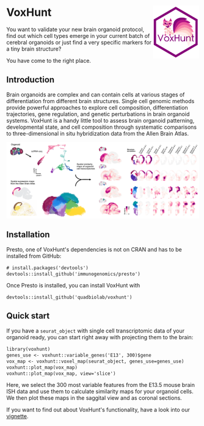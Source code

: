 # VoxHunt <img src="figures/logo.png" align="right" width="120" />


You want to validate your new brain organoid protocol, find out which cell types emerge in your current batch of cerebral organoids or just find a very specific markers for a tiny brain structure? 

You have come to the right place. 


## Introduction 

Brain organoids are complex and can contain cells at various stages of differentiation from different brain structures. Single cell genomic methods provide powerful approaches to explore cell composition, differentiation trajectories, gene regulation, and genetic perturbations in brain organoid systems. VoxHunt is a handy little tool to assess brain organoid patterning, developmental state, and cell composition through systematic comparisons to three-dimensional in situ hybridization data from the Allen Brain Atlas.

<img src="figures/abstract.png" align="center" />


## Installation

Presto, one of VoxHunt's dependencies is not on CRAN and has to be installed from GitHub:
```{r}
# install.packages('devtools')
devtools::install_github('immunogenomics/presto')
```
Once Presto is installed, you can install VoxHunt with
```{r}
devtools::install_github('quadbiolab/voxhunt')
```

## Quick start

If you have a `seurat_object` with single cell transcriptomic data of your organoid ready, you can start right away with projecting them to the brain:
```{r}
library(voxhunt)
genes_use <- voxhunt::variable_genes('E13', 300)$gene
vox_map <- voxhunt::voxel_map(seurat_object, genes_use=genes_use)
voxhunt::plot_map(vox_map)
voxhunt::plot_map(vox_map, view='slice')
```
Here, we select the 300 most variable features from the E13.5 mouse brain ISH data and use them to calculate similarity maps for your organoid cells. We then plot these maps in the saggital view and as coronal sections. 

If you want to find out about VoxHunt's functionality, have a look into our [vignette](http://htmlpreview.github.io/?https://github.com/quadbiolab/VoxHunt/blob/master/vignettes/getting_started.html).





